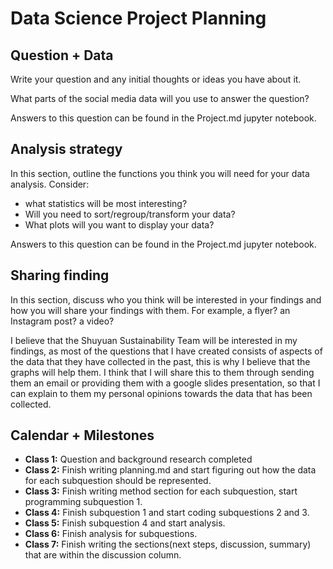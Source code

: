 # Data Science Project Planning

## Question + Data

Write your question and any initial thoughts or ideas you have about it.

What parts of the social media data will you use to answer the question?

Answers to this question can be found in the Project.md jupyter notebook. 

## Analysis strategy

In this section, outline the functions you think you will need for your data analysis. Consider:
  * what statistics will be most interesting?
  * Will you need to sort/regroup/transform your data?
  * What plots will you want to display your data?

Answers to this question can be found in the Project.md jupyter notebook. 

## Sharing finding

In this section, discuss who you think will be interested in your findings and how you will share your findings with them. For example, a flyer? an Instagram post? a video?

I believe that the Shuyuan Sustainability Team will be interested in my findings, as most of the questions that I have created consists of aspects of the data that they have collected in the past, this is why I believe that the graphs will help them. I think that I will share this to them through sending them an email or providing them with a google slides presentation, so that I can explain to them my personal opinions towards the data that has been collected.

## Calendar + Milestones

  * **Class 1:** Question and background research completed
  * **Class 2:** Finish writing planning.md and start figuring out how the data for each subquestion should be represented.
  * **Class 3:** Finish writing method section for each subquestion, start programming subquestion 1.
  * **Class 4:** Finish subquestion 1 and start coding subquestions 2 and 3.
  * **Class 5:** Finish subquestion 4 and start analysis.
  * **Class 6:** Finish analysis for subquestions.
  * **Class 7:** Finish writing the sections(next steps, discussion, summary) that are within the discussion column.
  
